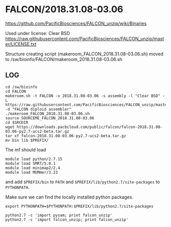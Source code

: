 FALCON/2018.31.08-03.06
=======================

<https://github.com/PacificBiosciences/FALCON_unzip/wiki/Binaries>

Used under license:
Clear BSD
<https://raw.githubusercontent.com/PacificBiosciences/FALCON_unzip/master/LICENSE.txt>

Structure creating script (makeroom_FALCON_2018.31.08-03.06.sh) moved to /sw/bioinfo/FALCON/makeroom_2018.31.08-03.06.sh

LOG
---

    cd /sw/bioinfo
    cd FALCON
    makeroom.sh -t FALCON -v 2018.31.08-03.06 -s assembly -l "Clear BSD" -L https://raw.githubusercontent.com/PacificBiosciences/FALCON_unzip/master/LICENSE.txt -d "FALCON diploid assembler"
    ./makeroom_FALCON_2018.31.08-03.06.sh 
    source SOURCEME_FALCON_2018.31.08-03.06 
    cd $SRCDIR
    wget https://downloads.pacbcloud.com/public/falcon/falcon-2018.31.08-03.06-py2.7-ucs2-beta.tar.gz
    tar xf falcon-2018.31.08-03.06-py2.7-ucs2-beta.tar.gz 
    mv bin lib $PREFIX/

The mf should load

    module load python/2.7.15
    module load SMRT/5.0.1
    module load minimap2/2.4
    module load MUMmer/3.23

and add `$PREFIX/bin` to `PATH` and `$PREFIX/lib/python2.7/site-packages` to `PYTHONPATH`.


Make sure we can find the locally installed python packages.

    export PYTHONPATH=$PYTHONPATH:$PREFIX/lib/python2.7/site-packages

    python2.7 -c 'import pysam; print falcon_unzip'
    python2.7 -c 'import falcon_unzip; print falcon_unzip'

